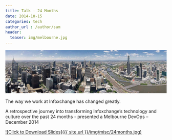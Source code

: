 ```yaml
---
title: Talk - 24 Months
date: 2014-10-15
categories: tech
author_url : /author/sam
header:
  teaser: img/melbourne.jpg
---
```


![](/img/melbourne.jpg)

The way we work at Infoxchange has changed greatly.

A retrospective journey into transforming Infoxchange’s technology and culture over the past 24 months - presented a Melbourne DevOps – December 2014

[![Click to Download Slides]({{ site.url }}/img/misc/24months.jpg)](https://github.com/sammcj/smcleod_files/blob/master/slides/24_months/24_Months.pdf?raw=true)